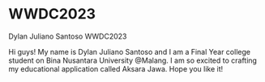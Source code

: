 # WWDC2023
Dylan Juliano Santoso WWDC2023

Hi guys! My name is Dylan Juliano Santoso and I am a Final Year college student on Bina Nusantara University @Malang.
I am so excited to crafting my educational application called Aksara Jawa.
Hope you like it!
